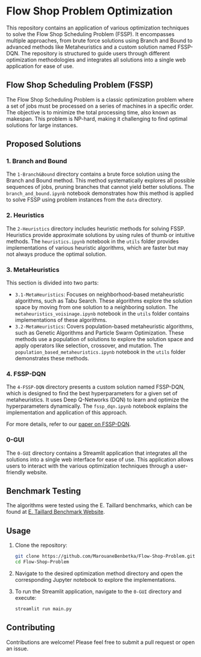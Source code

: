 # Flow Shop Problem Optimization

This repository contains an application of various optimization techniques to solve the Flow Shop Scheduling Problem (FSSP). It encompasses multiple approaches, from brute force solutions using Branch and Bound to advanced methods like Metaheuristics and a custom solution named FSSP-DQN. The repository is structured to guide users through different optimization methodologies and integrates all solutions into a single web application for ease of use.

## Flow Shop Scheduling Problem (FSSP)

The Flow Shop Scheduling Problem is a classic optimization problem where a set of jobs must be processed on a series of machines in a specific order. The objective is to minimize the total processing time, also known as makespan. This problem is NP-hard, making it challenging to find optimal solutions for large instances.

## Proposed Solutions

### 1. Branch and Bound

The `1-Branch&Bound` directory contains a brute force solution using the Branch and Bound method. This method systematically explores all possible sequences of jobs, pruning branches that cannot yield better solutions. The `branch_and_bound.ipynb` notebook demonstrates how this method is applied to solve FSSP using problem instances from the `data` directory.

### 2. Heuristics

The `2-Heuristics` directory includes heuristic methods for solving FSSP. Heuristics provide approximate solutions by using rules of thumb or intuitive methods. The `heuristics.ipynb` notebook in the `utils` folder provides implementations of various heuristic algorithms, which are faster but may not always produce the optimal solution.

### 3. MetaHeuristics

This section is divided into two parts:

-   `3.1-MetaHeuristics`: Focuses on neighborhood-based metaheuristic algorithms, such as Tabu Search. These algorithms explore the solution space by moving from one solution to a neighboring solution. The `metaheuristics_voisinage.ipynb` notebook in the `utils` folder contains implementations of these algorithms.
-   `3.2-MetaHeuristics`: Covers population-based metaheuristic algorithms, such as Genetic Algorithms and Particle Swarm Optimization. These methods use a population of solutions to explore the solution space and apply operators like selection, crossover, and mutation. The `population_based_metaheuristics.ipynb` notebook in the `utils` folder demonstrates these methods.

### 4. FSSP-DQN

The `4-FSSP-DQN` directory presents a custom solution named FSSP-DQN, which is designed to find the best hyperparameters for a given set of metaheuristics. It uses Deep Q-Networks (DQN) to learn and optimize the hyperparameters dynamically. The `fssp_dqn.ipynb` notebook explains the implementation and application of this approach.

For more details, refer to our [paper on FSSP-DQN](./github/Deep_Q_Networks_for_Hyperparameter_Tuning_in_Flow_Shop_Scheduling_Problem.pdf).

### 0-GUI

The `0-GUI` directory contains a Streamlit application that integrates all the solutions into a single web interface for ease of use. This application allows users to interact with the various optimization techniques through a user-friendly website.

## Benchmark Testing

The algorithms were tested using the E. Taillard benchmarks, which can be found at [E. Taillard Benchmark Website](http://mistic.heig-vd.ch/taillard/problemes.dir/ordonnancement.dir/ordonnancement.html).

## Usage

1. Clone the repository:
    ```bash
    git clone https://github.com/MarouaneBenbetka/Flow-Shop-Problem.git
    cd Flow-Shop-Problem
    ```
2. Navigate to the desired optimization method directory and open the corresponding Jupyter notebook to explore the implementations.

3. To run the Streamlit application, navigate to the `0-GUI` directory and execute:
    ```bash
    streamlit run main.py
    ```

## Contributing

Contributions are welcome! Please feel free to submit a pull request or open an issue.
